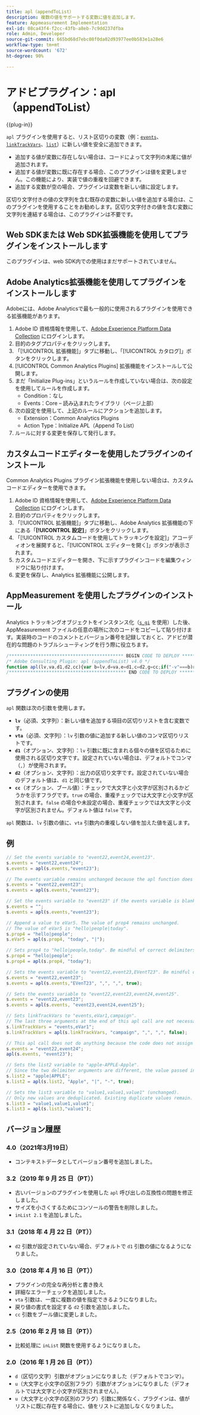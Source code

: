```yaml
---
title: apl（appendToList）
description: 複数の値をサポートする変数に値を追加します。
feature: Appmeasurement Implementation
exl-id: 08ca43f4-f2cc-43fb-a8eb-7c9dd237dfba
role: Admin, Developer
source-git-commit: 665bd68d7ebc08f0da02d93977ee0b583e1a28e6
workflow-type: tm+mt
source-wordcount: '672'
ht-degree: 90%

---
```


# アドビプラグイン：apl（appendToList）

{{plug-in}}

`apl` プラグインを使用すると、リスト区切りの変数（例：[`events`](../page-vars/events/events-overview.md)、[`linkTrackVars`](../config-vars/linktrackvars.md)、[`list`](../page-vars/list.md)）に新しい値を安全に追加できます。

* 追加する値が変数に存在しない場合は、コードによって文字列の末尾に値が追加されます。
* 追加する値が変数に既に存在する場合、このプラグインは値を変更しません。この機能により、実装で値の重複を回避できます。
* 追加する変数が空の場合、プラグインは変数を新しい値に設定します。

区切り文字付きの値の文字列を含む既存の変数に新しい値を追加する場合は、このプラグインを使用することをお勧めします。区切り文字付きの値を含む変数に文字列を連結する場合は、このプラグインは不要です。

## Web SDKまたは Web SDK拡張機能を使用してプラグインをインストールします

このプラグインは、web SDK内での使用はまだサポートされていません。

## Adobe Analytics拡張機能を使用してプラグインをインストールします

Adobeには、Adobe Analyticsで最も一般的に使用されるプラグインを使用できる拡張機能があります。

1. Adobe ID 資格情報を使用して、[Adobe Experience Platform Data Collection](https://experience.adobe.com/data-collection) にログインします。
1. 目的のタグプロパティをクリックします。
1. 「[!UICONTROL 拡張機能]」タブに移動し、「[!UICONTROL カタログ]」ボタンをクリックします。
1. [!UICONTROL Common Analytics Plugins] 拡張機能をインストールして公開します。
1. まだ「Initialize Plug-ins」というルールを作成していない場合は、次の設定を使用してルールを作成します。
   * Condition：なし
   * Events：Core – 読み込まれたライブラリ（ページ上部）
1. 次の設定を使用して、上記のルールにアクションを追加します。
   * Extension：Common Analytics Plugins
   * Action Type：Initialize APL（Append To List）
1. ルールに対する変更を保存して発行します。

## カスタムコードエディターを使用したプラグインのインストール

Common Analytics Plugins プラグイン拡張機能を使用しない場合は、カスタムコードエディターを使用できます。

1. Adobe ID 資格情報を使用して、[Adobe Experience Platform Data Collection](https://experience.adobe.com/data-collection) にログインします。
1. 目的のプロパティをクリックします。
1. 「[!UICONTROL 拡張機能]」タブに移動し、Adobe Analytics 拡張機能の下にある「**[!UICONTROL 設定]**」ボタンをクリックします。
1. 「[!UICONTROL カスタムコードを使用してトラッキングを設定]」アコーディオンを展開すると、「[!UICONTROL エディターを開く]」ボタンが表示されます。
1. カスタムコードエディターを開き、下に示すプラグインコードを編集ウィンドウに貼り付けます。
1. 変更を保存し、Analytics 拡張機能に公開します。

## AppMeasurement を使用したプラグインのインストール

Analytics トラッキングオブジェクトをインスタンス化（[`s_gi`](../functions/s-gi.md) を使用）した後、AppMeasurement ファイルの任意の場所に次のコードをコピーして貼り付けます。実装時のコードのコメントとバージョン番号を記録しておくと、アドビが潜在的な問題のトラブルシューティングを行う際に役立ちます。

```js
/******************************************* BEGIN CODE TO DEPLOY *******************************************/
/* Adobe Consulting Plugin: apl (appendToList) v4.0 */
function apl(lv,va,d1,d2,cc){var b=lv,d=va,e=d1,c=d2,g=cc;if("-v"===b)return{plugin:"apl",version:"4.0"};var h=function(){if("undefined"!==typeof window.s_c_il)for(var k=0,b;k<window.s_c_il.length;k++)if(b=window.s_c_il[k],b._c&&"s_c"===b._c)return b}();"undefined"!==typeof h&&(h.contextData.apl="4.0");window.inList=window.inList||function(b,d,c,e){if("string"!==typeof d)return!1;if("string"===typeof b)b=b.split(c||",");else if("object"!==typeof b)return!1;c=0;for(a=b.length;c<a;c++)if(1==e&&d===b[c]||d.toLowerCase()===b[c].toLowerCase())return!0;return!1};if(!b||"string"===typeof b){if("string"!==typeof d||""===d)return b;e=e||",";c=c||e;1==c&&(c=e,g||(g=1));2==c&&1!=g&&(c=e);d=d.split(",");h=d.length;for(var f=0;f<h;f++)window.inList(b,d[f],e,g)||(b=b?b+c+d[f]:d[f])}return b};
/******************************************** END CODE TO DEPLOY ********************************************/
```

## プラグインの使用

`apl` 関数は次の引数を使用します。

* **`lv`**（必須、文字列）：新しい値を追加する項目の区切りリストを含む変数です。
* **`vta`**（必須、文字列）：`lv` 引数の値に追加する新しい値のコンマ区切りリストです。
* **`d1`**（オプション、文字列）：`lv` 引数に既に含まれる個々の値を区切るために使用される区切り文字です。設定されていない場合は、デフォルトでコンマ（`,`）が使用されます。
* **`d2`**（オプション、文字列）：出力の区切り文字です。設定されていない場合のデフォルト値は、`d1` と同じ値です。
* **`cc`**（オプション、ブール値）：チェックで大文字と小文字が区別されるかどうかを示すフラグです。`true` の場合、重複チェックでは大文字と小文字が区別されます。`false` の場合や未設定の場合、重複チェックでは大文字と小文字が区別されません。デフォルト値は `false` です。

`apl` 関数は、`lv` 引数の値に、`vta` 引数内の重複しない値を加えた値を返します。

## 例

```js
// Set the events variable to "event22,event24,event23".
s.events = "event22,event24";
s.events = apl(s.events,"event23");

// The events variable remains unchanged because the apl function does not add duplicate values
s.events = "event22,event23";
s.events = apl(s.events,"event23");

// Set the events variable to "event23" if the events variable is blank
s.events = "";
s.events = apl(s.events,"event23");

// Append a value to eVar5. The value of prop4 remains unchanged.
// The value of eVar5 is "hello|people|today".
s.prop4 = "hello|people";
s.eVar5 = apl(s.prop4, "today", "|");

// Sets prop4 to "hello|people,today". Be mindful of correct delimiters!
s.prop4 = "hello|people";
s.prop4 = apl(s.prop4, "today");

// Sets the events variable to "event22,event23,EVentT23". Be mindful of capitalization when using the cc argument!
s.events = "event22,event23";
s.events = apl(s.events,"EVenT23", ",", ",", true);

// Sets the events variable to "event22,event23,event24,event25".
s.events = "event22,event23";
s.events = apl(s.events, "event23,event24,event25");

// Sets linkTrackVars to "events,eVar1,campaign".
// The last three arguments at the end of this apl call are not necessary because they match the default argument values.
s.linkTrackVars = "events,eVar1";
s.linkTrackVars = apl(s.linkTrackVars, "campaign", ",", ",", false);

// This apl call does not do anything because the code does not assign the returned value to a variable.
s.events = "event22,event24";
apl(s.events, "event23");

// Sets the list2 variable to "apple-APPLE-Apple".
// Since the two delimiter arguments are different, the value passed in is delimited by "|", then joined together by "-".
s.list2 = "apple|APPLE";
s.list2 = apl(s.list2, "Apple", "|", "-", true);

// Sets the list3 variable to "value1,value1,value1" (unchanged).
// Only new values are deduplicated. Existing duplicate values remain.
s.list3 = "value1,value1,value1";
s.list3 = apl(s.list3,"value1");
```

## バージョン履歴

### 4.0（2021年3月19日）

* コンテキストデータとしてバージョン番号を追加しました。

### 3.2（2019 年 9 月 25 日（PT））

* 古いバージョンのプラグインを使用した `apl` 呼び出しの互換性の問題を修正しました。
* サイズを小さくするためにコンソールの警告を削除しました。
* `inList 2.1` を追加しました。

### 3.1（2018 年 4 月 22 日（PT））

* `d2` 引数が設定されていない場合、デフォルトで `d1` 引数の値になるようになりました。

### 3.0（2018 年 4 月 16 日（PT））

* プラグインの完全な再分析と書き換え
* 詳細なエラーチェックを追加しました。
* `vta` 引数は、一度に複数の値を指定できるようになりました。
* 戻り値の書式を設定する `d2` 引数を追加しました。
* `cc` 引数をブール値に変更しました。

### 2.5（2016 年 2 月 18 日（PT））

* 比較処理に `inList` 関数を使用するようになりました。

### 2.0（2016 年 1 月 26 日（PT））

* `d`（区切り文字）引数がオプションになりました（デフォルトでコンマ）。
* `u`（大文字と小文字の区別フラグ）引数がオプションになりました（デフォルトでは大文字と小文字が区別されません）。
* `u`（大文字と小文字の区別のフラグ）引数に関係なく、プラグインは、値がリストに既に存在する場合に、値をリストに追加しなくなりました。

